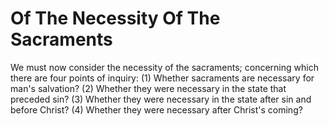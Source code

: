 # Of The Necessity Of The Sacraments

We must now consider the necessity of the sacraments; concerning which there are four points of inquiry:
(1) Whether sacraments are necessary for man's salvation?
(2) Whether they were necessary in the state that preceded sin?
(3) Whether they were necessary in the state after sin and before Christ?
(4) Whether they were necessary after Christ's coming?